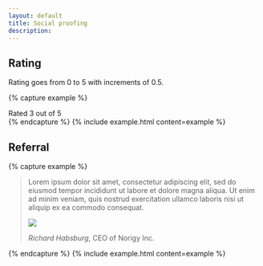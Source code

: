 ```yaml
---
layout: default
title: Social proofing
description:
---
```



## Rating

Rating goes from 0 to 5 with increments of 0.5.

{% capture example %}
<div class="rating" data-value="3">Rated 3 out of 5</div>
{% endcapture %}
{% include example.html content=example %}


## Referral

{% capture example %}
<div class="vecora referral">
  <blockquote>
    <p>Lorem ipsum dolor sit amet, consectetur adipiscing elit, sed do eiusmod tempor incididunt ut labore et dolore magna aliqua. Ut enim ad minim veniam, quis nostrud exercitation ullamco laboris nisi ut aliquip ex ea commodo consequat.</p>
    <footer>
      <img src="https://placekitten.com/400/400">
      <p><cite title=""><em>Richard Habsburg</em></cite>, CEO of Norigy Inc.</p>
    </footer>
  </blockquote>
</div>
{% endcapture %}
{% include example.html content=example %}
